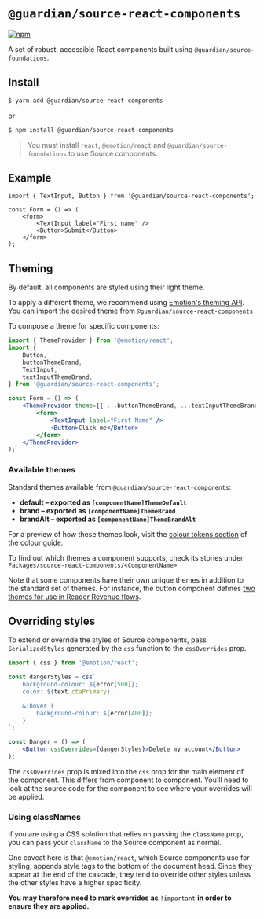 # `@guardian/source-react-components`

[![npm](https://img.shields.io/npm/v/@guardian/source-react-components)](https://www.npmjs.com/package/@guardian/source-react-components)

A set of robust, accessible React components built using `@guardian/source-foundations`.

## Install

```sh
$ yarn add @guardian/source-react-components
```

or

```sh
$ npm install @guardian/source-react-components
```

> You must install `react`, `@emotion/react` and `@guardian/source-foundations` to use Source components.

## Example

```tsx
import { TextInput, Button } from '@guardian/source-react-components';

const Form = () => (
    <form>
        <TextInput label="First name" />
        <Button>Submit</Button>
    </form>
);
```

## Theming

By default, all components are styled using their light theme.

To apply a different theme, we recommend using [Emotion's theming API](https://emotion.sh/docs/theming). You can import the desired theme from `@guardian/source-react-components`

To compose a theme for specific components:

```jsx
import { ThemeProvider } from '@emotion/react';
import {
    Button,
    buttonThemeBrand,
    TextInput,
    textInputThemeBrand,
} from '@guardian/source-react-components';

const Form = () => (
    <ThemeProvider theme={{ ...buttonThemeBrand, ...textInputThemeBrand }}>
        <form>
            <TextInput label="First Name" />
            <Button>Click me</Button>
        </form>
    </ThemeProvider>
);
```

### Available themes

Standard themes available from `@guardian/source-react-components`:

-   **default – exported as `[componentName]ThemeDefault`**
-   **brand – exported as `[componentName]ThemeBrand`**
-   **brandAlt – exported as `[componentName]ThemeBrandAlt`**

For a preview of how these themes look, visit the [colour tokens section](https://theguardian.design/2a1e5182b/p/1377a6-tokens/b/293ddb) of the colour guide.

To find out which themes a component supports, check its stories under `Packages/source-react-components/<ComponentName>`

Note that some components have their own unique themes in addition to the standard set of themes. For instance, the button component defines [two themes for use in Reader Revenue flows](https://theguardian.design/2a1e5182b/p/435225-button/t/41a3ce).

## Overriding styles

To extend or override the styles of Source components, pass `SerializedStyles` generated by the `css` function to the `cssOverrides` prop.

```jsx
import { css } from '@emotion/react';

const dangerStyles = css`
    background-colour: ${error[500]};
    color: ${text.ctaPrimary};

    &:hover {
        background-colour: ${error[400]};
    }
`;

const Danger = () => (
    <Button cssOverrides={dangerStyles}>Delete my account</Button>
);
```

The `cssOverrides` prop is mixed into the `css` prop for the main element of the component. This differs from component to component. You'll need to look at the source code for the component to see where your overrides will be applied.

### Using classNames

If you are using a CSS solution that relies on passing the `className` prop, you can pass your `className` to the Source component as normal.

One caveat here is that `@emotion/react`, which Source components use for styling, appends style tags to the bottom of the document head. Since they appear at the end of the cascade, they tend to override other styles unless the other styles have a higher specificity.

**You may therefore need to mark overrides as** `!important` **in order to ensure they are applied.**
